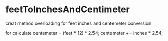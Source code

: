 # feetToInchesAndCentimeter
creat method overloading for feet inches and centemeter conversion

for calculate 
     centemeter = (feet * 12) * 2.54;
		 centemeter += inches * 2.54;
